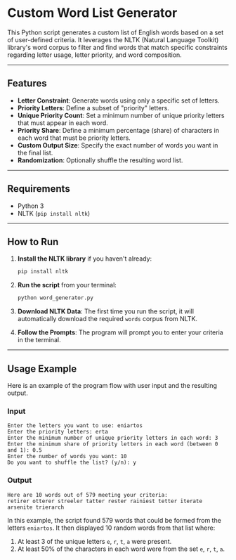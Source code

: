 # Custom Word List Generator

This Python script generates a custom list of English words based on a set of user-defined criteria. It leverages the NLTK (Natural Language Toolkit) library's word corpus to filter and find words that match specific constraints regarding letter usage, letter priority, and word composition.

-----

## Features

  * **Letter Constraint**: Generate words using only a specific set of letters.
  * **Priority Letters**: Define a subset of "priority" letters.
  * **Unique Priority Count**: Set a minimum number of unique priority letters that must appear in each word.
  * **Priority Share**: Define a minimum percentage (share) of characters in each word that must be priority letters.
  * **Custom Output Size**: Specify the exact number of words you want in the final list.
  * **Randomization**: Optionally shuffle the resulting word list.

-----

## Requirements

  * Python 3
  * NLTK (`pip install nltk`)

-----

## How to Run

1.  **Install the NLTK library** if you haven't already:

    ```sh
    pip install nltk
    ```

2.  **Run the script** from your terminal:

    ```sh
    python word_generator.py
    ```

3.  **Download NLTK Data**: The first time you run the script, it will automatically download the required `words` corpus from NLTK.

4.  **Follow the Prompts**: The program will prompt you to enter your criteria in the terminal.

-----

## Usage Example

Here is an example of the program flow with user input and the resulting output.

### Input

```
Enter the letters you want to use: eniartos
Enter the priority letters: erta
Enter the minimum number of unique priority letters in each word: 3
Enter the minimum share of priority letters in each word (between 0 and 1): 0.5
Enter the number of words you want: 10
Do you want to shuffle the list? (y/n): y
```

### Output

```
Here are 10 words out of 579 meeting your criteria:
retirer otterer streeler tatter rester rainiest tetter iterate arsenite trierarch
```

In this example, the script found 579 words that could be formed from the letters `eniartos`. It then displayed 10 random words from that list where:

1.  At least 3 of the unique letters `e`, `r`, `t`, `a` were present.
2.  At least 50% of the characters in each word were from the set `e`, `r`, `t`, `a`.
